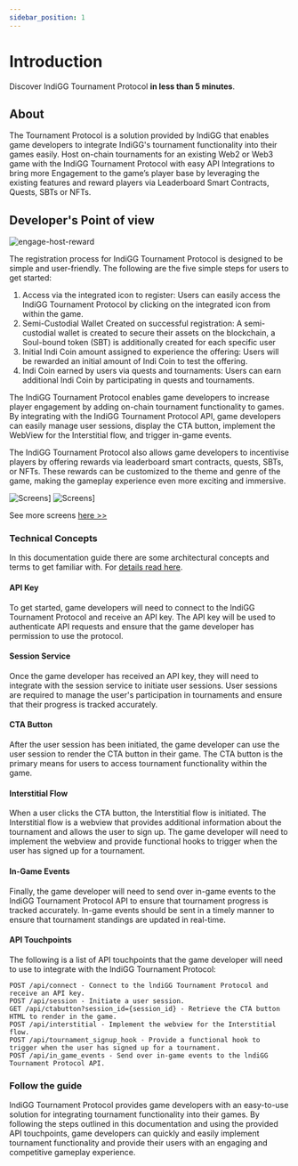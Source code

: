 ```yaml
---
sidebar_position: 1
---
```


# Introduction

Discover IndiGG Tournament Protocol **in less than 5 minutes**.

## About

The Tournament Protocol is a solution provided by IndiGG that enables game developers to integrate IndiGG's tournament functionality into
their games easily. Host on-chain tournaments for an existing Web2 or Web3 game with the IndiGG Tournament Protocol with easy API
Integrations to bring more Engagement to the game’s player base by leveraging the existing features and reward players via Leaderboard Smart
Contracts, Quests, SBTs or NFTs.

## Developer's Point of view

![engage-host-reward](/img/engage-host-reward.jpg)

The registration process for IndiGG Tournament Protocol is designed to be simple and user-friendly. The following are the five simple steps
for users to get started:

1. Access via the integrated icon to register: Users can easily access the IndiGG Tournament Protocol by clicking on the integrated icon
   from within the game.
2. Semi-Custodial Wallet Created on successful registration: A semi-custodial wallet is created to secure their assets on the blockchain, a
   Soul-bound token (SBT) is additionally created for each specific user
3. Initial Indi Coin amount assigned to experience the offering: Users will be rewarded an initial amount of Indi Coin to test the offering.
4. Indi Coin earned by users via quests and tournaments: Users can earn additional Indi Coin by participating in quests and tournaments.

The IndiGG Tournament Protocol enables game developers to increase player engagement by adding on-chain tournament functionality to games.
By integrating with the IndiGG Tournament Protocol API, game developers can easily manage user sessions, display the CTA button, implement
the WebView for the Interstitial flow, and trigger in-game events.

The IndiGG Tournament Protocol also allows game developers to incentivise players by offering rewards via leaderboard smart contracts,
quests, SBTs, or NFTs. These rewards can be customized to the theme and genre of the game, making the gameplay experience even more exciting
and immersive.

![Screens](/img/screens_1_1.jpg)] ![Screens](/img/screens_1_2.jpg)]

See more screens [here >>](/docs/showcase)

### Technical Concepts

In this documentation guide there are some architectural concepts and terms to get familiar with. For
[details read here](/docs/category/tech-integration).

#### API Key

To get started, game developers will need to connect to the lndiGG Tournament Protocol and receive an API key. The API key will be used to
authenticate API requests and ensure that the game developer has permission to use the protocol.

#### Session Service

Once the game developer has received an API key, they will need to integrate with the session service to initiate user sessions. User
sessions are required to manage the user's participation in tournaments and ensure that their progress is tracked accurately.

#### CTA Button

After the user session has been initiated, the game developer can use the user session to render the CTA button in their game. The CTA
button is the primary means for users to access tournament functionality within the game.

#### Interstitial Flow

When a user clicks the CTA button, the Interstitial flow is initiated. The Interstitial flow is a webview that provides additional
information about the tournament and allows the user to sign up. The game developer will need to implement the webview and provide
functional hooks to trigger when the user has signed up for a tournament.

#### In-Game Events

Finally, the game developer will need to send over in-game events to the lndiGG Tournament Protocol API to ensure that tournament progress
is tracked accurately. In-game events should be sent in a timely manner to ensure that tournament standings are updated in real-time.

#### API Touchpoints

The following is a list of API touchpoints that the game developer will need to use to integrate with the lndiGG Tournament Protocol:

```text
POST /api/connect - Connect to the lndiGG Tournament Protocol and receive an API key.
POST /api/session - Initiate a user session.
GET /api/ctabutton?session_id={session_id} - Retrieve the CTA button HTML to render in the game.
POST /api/interstitial - Implement the webview for the Interstitial flow.
POST /api/tournament_signup_hook - Provide a functional hook to trigger when the user has signed up for a tournament.
POST /api/in_game_events - Send over in-game events to the lndiGG Tournament Protocol API.
```

### Follow the guide

lndiGG Tournament Protocol provides game developers with an easy-to-use solution for integrating tournament functionality into their games.
By following the steps outlined in this documentation and using the provided API touchpoints, game developers can quickly and easily
implement tournament functionality and provide their users with an engaging and competitive gameplay experience.
